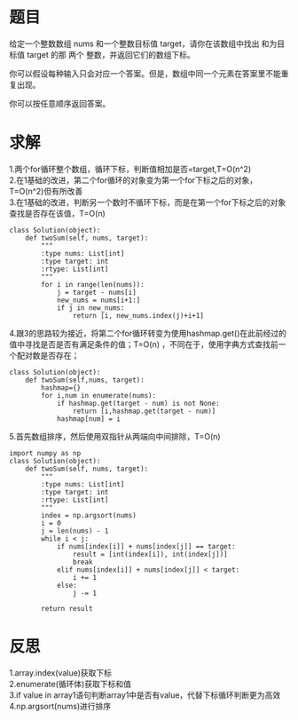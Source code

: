 # 题目
给定一个整数数组 nums 和一个整数目标值 target，请你在该数组中找出 和为目标值 target  的那 两个 整数，并返回它们的数组下标。

你可以假设每种输入只会对应一个答案。但是，数组中同一个元素在答案里不能重复出现。

你可以按任意顺序返回答案。

# 求解
1.两个for循环整个数组，循环下标，判断值相加是否=target,T=O(n^2)  
2.在1基础的改进，第二个for循环的对象变为第一个for下标之后的对象，T=O(n^2)但有所改善  
3.在1基础的改进，判断另一个数时不循环下标，而是在第一个for下标之后的对象查找是否存在该值，T=O(n)  
```
class Solution(object):
    def twoSum(self, nums, target):
        """
        :type nums: List[int]
        :type target: int
        :rtype: List[int]
        """
        for i in range(len(nums)):
            j = target - nums[i]
            new_nums = nums[i+1:]
            if j in new_nums:
                return [i, new_nums.index(j)+i+1]
```

4.跟3的思路较为接近，将第二个for循环转变为使用hashmap.get()在此前经过的值中寻找是否是否有满足条件的值；T=O(n) ，不同在于，使用字典方式查找前一个配对数是否存在；  
```
class Solution(object):
    def twoSum(self,nums, target):
        hashmap={}
        for i,num in enumerate(nums):
            if hashmap.get(target - num) is not None:
                return [i,hashmap.get(target - num)]
            hashmap[num] = i
```

5.首先数组排序，然后使用双指针从两端向中间排除，T=O(n)  
```
import numpy as np
class Solution(object):
    def twoSum(self, nums, target):
        """
        :type nums: List[int]
        :type target: int
        :rtype: List[int]
        """
        index = np.argsort(nums)
        i = 0
        j = len(nums) - 1
        while i < j:
            if nums[index[i]] + nums[index[j]] == target:
                result = [int(index[i]), int(index[j])]
                break
            elif nums[index[i]] + nums[index[j]] < target:
                i += 1
            else:
                j -= 1
        
        return result
```

# 反思
1.array.index(value)获取下标  
2.enumerate(循环体)获取下标和值  
3.if value in array1语句判断array1中是否有value，代替下标循环判断更为高效  
4.np.argsort(nums)进行排序
